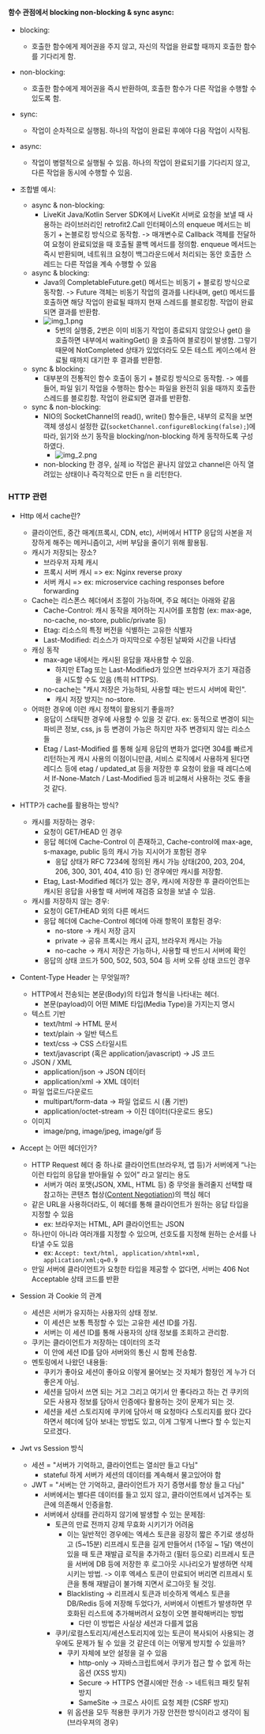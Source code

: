 #### 함수 관점에서 blocking non-blocking & sync async:

- blocking:
    - 호출한 함수에게 제어권을 주지 않고, 자신의 작업을 완료할 때까지 호출한 함수를 기다리게 함.
- non-blocking:
    - 호출한 함수에게 제어권을 즉시 반환하여, 호출한 함수가 다른 작업을 수행할 수 있도록 함.
- sync:
    - 작업이 순차적으로 실행됨. 하나의 작업이 완료된 후에야 다음 작업이 시작됨.
- async:
    - 작업이 병렬적으로 실행될 수 있음. 하나의 작업이 완료되기를 기다리지 않고, 다른 작업을 동시에 수행할 수 있음.

- 조합별 예시:
    - async & non-blocking:
        - LiveKit Java/Kotlin Server SDK에서 LiveKit 서버로 요청을 보낼 때 사용하는 라이브러리인 retrofit2.Call 인터페이스의 enqueue 메서드는 비동기 + 논블로킹 방식으로 동작함.
          -> 매개변수로 Callback 객체를 전달하여 요청이 완료되었을 때 호출될 콜백 메서드를 정의함. enqueue 메서드는 즉시 반환되며, 네트워크 요청이 백그라운드에서 처리되는 동안 호출한 스레드는 다른 작업을 계속 수행할 수 있음
    - async & blocking:
        - Java의 CompletableFuture.get() 메서드는 비동기 + 블로킹 방식으로 동작함.
          -> Future 객체는 비동기 작업의 결과를 나타내며, get() 메서드를 호출하면 해당 작업이 완료될 때까지 현재 스레드를 블로킹함. 작업이 완료되면 결과를 반환함.
        - ![img_1.png](img_1.png)
            - 5번의 실행중, 2번은 이미 비동기 작업이 종료되지 않았으나 get() 을 호출하면 내부에서 waitingGet() 을 호출하여 블로킹이 발생함. 그렇기 때문에 NotCompleted 상태가 있었더라도 모든 테스트 케이스에서 완료될 때까지
              대기한 후 결과를 반환함.
    - sync & blocking:
        - 대부분의 전통적인 함수 호출이 동기 + 블로킹 방식으로 동작함.
          -> 예를 들어, 파일 읽기 작업을 수행하는 함수는 파일을 완전히 읽을 때까지 호출한 스레드를 블로킹함. 작업이 완료되면 결과를 반환함.
    - sync & non-blocking:
        - NIO의 SocketChannel의 read(), write() 함수들은, 내부의 로직을 보면 객체 생성시 설정한 값(`socketChannel.configureBlocking(false);`)에 따라, 읽기와 쓰기 동작을
          blocking/non-blocking 하게 동작하도록 구성하였다.
            - ![img_2.png](img_2.png)
        - non-blocking 한 경우, 실제 io 작업은 끝나지 않았고 channel은 아직 열려있는 상태이나 즉각적으로 만든 n 을 리턴한다.

### HTTP 관련

- Http 에서 cache란?
    - 클라이언트, 중간 매계(프록시, CDN, etc), 서버에서 HTTP 응답의 사본을 저장하게 해주는 메커니즘이고, 서버 부담을 줄이기 위해 활용됨.
    - 캐시가 저장되는 장소?
        - 브라우저 자체 캐시
        - 프록시 서버 캐시 => ex: Nginx reverse proxy
        - 서버 캐시 => ex: microservice caching responses before forwarding
    - Cache는 리스폰스 헤더에서 조절이 가능하며, 주요 헤더는 아래와 같음
        - Cache-Control: 캐시 동작을 제어하는 지시어를 포함함 (ex: max-age, no-cache, no-store, public/private 등)
        - Etag: 리소스의 특정 버전을 식별하는 고유한 식별자
        - Last-Modified: 리소스가 마지막으로 수정된 날짜와 시간을 나타냄
    - 캐싱 동작
        - max-age 내에서는 캐시된 응답을 재사용할 수 있음.
            - 하지만 ETag 또는 Last-Modified가 있으면 브라우저가 조기 재검증을 시도할 수도 있음 (특히 HTTPS).
        - no-cache는 "캐시 저장은 가능하되, 사용할 때는 반드시 서버에 확인".
            - 캐시 저장 방지는 no-store.
    - 어떠한 경우에 이런 캐시 정책이 활용되기 좋을까?
        - 응답이 스태틱한 경우에 사용할 수 있을 것 같다. ex: 동적으로 변경이 되는 파비콘 정보, css, js 등 변경이 가능은 하지만 자주 변경되지 않는 리소스들
        - Etag / Last-Modified 를 통해 실제 응답의 변화가 없다면 304를 빠르게 리턴하는게 캐시 사용의 이점이니만큼, 서비스 로직에서 사용하게 된다면 레디스 등에 etag / updated_at 등을 저장한 후 요청이 왔을 때 레디스에서
          If-None-Match / Last-Modified 등과 비교해서 사용하는 것도 좋을 것 같다.

- HTTP가 cache를 활용하는 방식?
    - 캐시를 저장하는 경우:
        - 요청이 GET/HEAD 인 경우
        - 응답 헤더에 Cache-Control 이 존재하고, Cache-control에 max-age, s-maxage, public 등의 캐시 가능 지시어가 포함된 경우
            - 응답 상태가 RFC 7234에 정의된 캐시 가능 상태(200, 203, 204, 206, 300, 301, 404, 410 등) 인 경우에만 캐시를 저장함.
        - Etag, Last-Modified 헤더가 있는 경우, 캐시에 저장한 후 클라이언트는 캐시된 응답을 사용할 때 서버에 재검증 요청을 보낼 수 있음.
    - 캐시를 저장하지 않는 경우:
        - 요청이 GET/HEAD 외의 다른 메서드
        - 응답 헤더에 Cache-Control 헤더에 아래 항목이 포함된 경우:
            - no-store -> 캐시 저장 금지
            - private -> 공유 프록시는 캐시 금지, 브라우저 캐시는 가능
            - no-cache -> 캐시 저장은 가능하나, 사용할 때 반드시 서버에 확인
        - 응답의 상태 코드가 500, 502, 503, 504 등 서버 오류 상태 코드인 경우
- Content-Type Header 는 무엇일까?
    - HTTP에서 전송되는 본문(Body)의 타입과 형식을 나타내는 헤더.
        - 본문(payload)이 어떤 MIME 타입(Media Type)을 가지는지 명시
    - 텍스트 기반
        - text/html → HTML 문서
        - text/plain → 일반 텍스트
        - text/css → CSS 스타일시트
        - text/javascript (혹은 application/javascript) → JS 코드
    - JSON / XML
        - application/json → JSON 데이터
        - application/xml → XML 데이터
    - 파일 업로드/다운로드
        - multipart/form-data → 파일 업로드 시 (폼 기반)
        - application/octet-stream → 이진 데이터(다운로드 용도)
    - 이미지
        - image/png, image/jpeg, image/gif 등

- Accept 는 어떤 헤더인가?
    - HTTP Request 헤더 중 하나로 클라이언트(브라우저, 앱 등)가 서버에게 “나는 이런 타입의 응답을 받아들일 수 있어” 라고 알리는 용도
        - 서버가 여러 포맷(JSON, XML, HTML 등) 중 무엇을 돌려줄지 선택할 때 참고하는 콘텐츠
          협상([Content Negotiation](https://developer.mozilla.org/en-US/docs/Web/HTTP/Guides/Content_negotiation#principles_of_content_negotiation))의
          핵심 헤더
    - 같은 URL을 사용하더라도, 이 헤더를 통해 클라이언트가 원하는 응답 타입을 지정할 수 있음
        - ex: 브라우저는 HTML, API 클라이언트는 JSON
    - 하나만이 아니라 여러개를 지정할 수 있으며, 선호도를 지정해 원하는 순서를 나타낼 수도 있음
        - ex: `Accept: text/html, application/xhtml+xml, application/xml;q=0.9`
    - 만일 서버에 클라이언트가 요청한 타입을 제공할 수 없다면, 서버는 406 Not Acceptable 상태 코드를 반환

- Session 과 Cookie 의 관계
    - 세션은 서버가 유지하는 사용자의 상태 정보.
        - 이 세션은 보통 특정할 수 있는 고유한 세션 ID를 가짐.
        - 서버는 이 세션 ID를 통해 사용자의 상태 정보를 조회하고 관리함.
    - 쿠키는 클라이언트가 저장하는 데이터의 조각
        - 이 안에 세션 ID를 담아 서버와의 통신 시 함께 전송함.
    - 멘토링에서 나왔던 내용들:
        - 쿠키가 좋아요 세션이 좋아요 이렇게 물어보는 것 자체가 함정인 게 누가 더 좋은게 아님.
        - 세션을 담아서 쓰면 되는 거고 그리고 여기서 안 좋다라고 하는 건 쿠키의 모든 사용자 정보를 담아서 인증에다 활용하는 것이 문제가 되는 것.
        - 세션을 세션 스토리지에 쿠키에 담아서 매 요청마다 스토리지를 왔다 갔다 하면서 헤더에 담아 보내는 방법도 있고, 이게 그렇게 나쁘다 할 수 있는지 모르겠다.
- Jwt vs Session 방식 
  - 세션 = "서버가 기억하고, 클라이언트는 열쇠만 들고 다님"
    - stateful 하게 서버가 세션의 데이터를 계속해서 물고있어야 함
  - JWT = "서버는 안 기억하고, 클라이언트가 자기 증명서를 항상 들고 다님"
    - 서버에서는 별다른 데이터를 들고 있지 않고, 클라이언트에서 넘겨주는 토큰에 의존해서 인증을함.
    - 서버에서 상태를 관리하지 않기에 발생할 수 있는 문제점:
      - 토큰의 만료 전까지 강제 무효화 시키기가 어려움
        - 이는 일반적인 경우에는 엑세스 토큰을 굉장히 짧은 주기로 생성하고 (5~15분) 리프레시 토큰을 길게 만들어서 (1주일 ~ 1달) 액션이 있을 때 토큰 재발급 로직을 추가하고 (필터 등으로) 리프레시 토큰을 서버에 DB 등에 저장한 후 로그아웃 시나리오가 발생하면 삭제시키는 방법. -> 이후 엑세스 토큰이 만료되어 버리면 리프레시 토큰을 통해 재발급이 불가해 지면서 로그아웃 될 것임.
        - Blacklisting -> 리프레시 토큰과 비슷하게 엑세스 토큰을 DB/Redis 등에 저장해 두었다가, 서버에서 이벤트가 발생하면 무호화된 리스트에 추가해버려서 요청이 오면 블락해버리는 방법
          - 다만 이 방법은 사실상 세션과 다를게 없음
      - 쿠키/로컬스토리지/세션스토리지에 있는 토큰이 복사되어 사용되는 경우에도 문제가 될 수 있을 것 같은데 이는 어떻게 방지할 수 있을까?
        - 쿠키 자체에 보안 설정을 걸 수 있음
          - http-only -> 자바스크립트에서 쿠키가 접근 할 수 없게 하는 옵션 (XSS 방지)
          - Secure -> HTTPS 연결시에만 전송 -> 네트워크 패킷 탈취 방지
          - SameSite -> 크로스 사이트 요청 제한 (CSRF 방지)
        - 위 옵션을 모두 적용한 쿠키가 가장 안전한 방식이라고 생각이 됨 (브라우져의 경우)